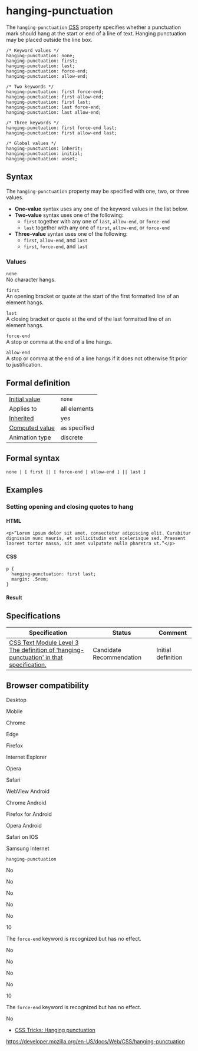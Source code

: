# hanging-punctuation

The `hanging-punctuation` [CSS](https://developer.mozilla.org/en-US/docs/Web/CSS) property specifies whether a punctuation mark should hang at the start or end of a line of text. Hanging punctuation may be placed outside the line box.

    /* Keyword values */
    hanging-punctuation: none;
    hanging-punctuation: first;
    hanging-punctuation: last;
    hanging-punctuation: force-end;
    hanging-punctuation: allow-end;

    /* Two keywords */
    hanging-punctuation: first force-end;
    hanging-punctuation: first allow-end;
    hanging-punctuation: first last;
    hanging-punctuation: last force-end;
    hanging-punctuation: last allow-end;

    /* Three keywords */
    hanging-punctuation: first force-end last;
    hanging-punctuation: first allow-end last;

    /* Global values */
    hanging-punctuation: inherit;
    hanging-punctuation: initial;
    hanging-punctuation: unset;

## Syntax

The `hanging-punctuation` property may be specified with one, two, or three values.

- **One-value** syntax uses any one of the keyword values in the list below.
- **Two-value** syntax uses one of the following:
  - `first` together with any one of `last`, `allow-end`, or `force-end`
  - `last` together with any one of `first`, `allow-end`, or `force-end`
- **Three-value** syntax uses one of the following:
  - `first`, `allow-end`, and `last`
  - `first`, `force-end`, and `last`

### Values

`none`  
No character hangs.

`first`  
An opening bracket or quote at the start of the first formatted line of an element hangs.

`last`  
A closing bracket or quote at the end of the last formatted line of an element hangs.

`force-end`  
A stop or comma at the end of a line hangs.

`allow-end`  
A stop or comma at the end of a line hangs if it does not otherwise fit prior to justification.

## Formal definition

<table><tbody><tr class="odd"><td><a href="initial_value">Initial value</a></td><td><code>none</code></td></tr><tr class="even"><td>Applies to</td><td>all elements</td></tr><tr class="odd"><td><a href="inheritance">Inherited</a></td><td>yes</td></tr><tr class="even"><td><a href="computed_value">Computed value</a></td><td>as specified</td></tr><tr class="odd"><td>Animation type</td><td>discrete</td></tr></tbody></table>

## Formal syntax

    none | [ first || [ force-end | allow-end ] || last ]

## Examples

### Setting opening and closing quotes to hang

#### HTML

    <p>“Lorem ipsum dolor sit amet, consectetur adipiscing elit. Curabitur dignissim nunc mauris, et sollicitudin est scelerisque sed. Praesent laoreet tortor massa, sit amet vulputate nulla pharetra ut.”</p>

#### CSS

    p {
      hanging-punctuation: first last;
      margin: .5rem;
    }

#### Result

## Specifications

<table><thead><tr class="header"><th>Specification</th><th>Status</th><th>Comment</th></tr></thead><tbody><tr class="odd"><td><a href="https://drafts.csswg.org/css-text-3/#hanging-punctuation-property">CSS Text Module Level 3<br />
<span class="small">The definition of 'hanging-punctuation' in that specification.</span></a></td><td><span class="spec-cr">Candidate Recommendation</span></td><td>Initial definition</td></tr></tbody></table>

## Browser compatibility

Desktop

Mobile

Chrome

Edge

Firefox

Internet Explorer

Opera

Safari

WebView Android

Chrome Android

Firefox for Android

Opera Android

Safari on IOS

Samsung Internet

`hanging-punctuation`

No

No

No

No

No

10

The `force-end` keyword is recognized but has no effect.

No

No

No

No

10

The `force-end` keyword is recognized but has no effect.

No

- [CSS Tricks: Hanging punctuation](https://css-tricks.com/almanac/properties/h/hanging-punctuation/)

<a href="https://developer.mozilla.org/en-US/docs/Web/CSS/hanging-punctuation" class="_attribution-link">https://developer.mozilla.org/en-US/docs/Web/CSS/hanging-punctuation</a>
